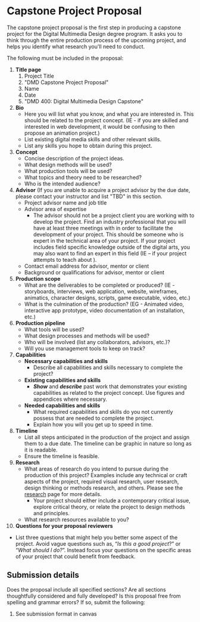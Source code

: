 # Capstone Project Proposal

The capstone project proposal is the first step in producing a capstone project for the Digital Multimedia Design degree program. It asks you to think through the entire production process of the upcoming project, and helps you identify what research you'll need to conduct.

The following must be included in the proposal:

1. **Title page**
   1. Project Title
   2. "DMD Capstone Project Proposal"
   3. Name
   4. Date
   5. "DMD 400: Digital Multimedia Design Capstone"
2. **Bio**
   * Here you will list what you know, and what you are interested in. This should be related to the project concept. \(IE - if you are skilled and interested in web development, it would be confusing to then propose an animation project.\)
   * List existing digital media skills and other relevant skills.
   * List any skills you hope to obtain during this project.
3. **Concept**
   * Concise description of the project ideas.
   * What design methods will be used?
   * What production tools will be used?
   * What topics and theory need to be researched?
   * Who is the intended audience?
4. **Advisor** (If you are unable to acquire a project advisor by the due date, please contact your instructor and list "TBD" in this section.
   * Project advisor name and job title
   * Advisor area of expertise
     * The advisor should not be a project client you are working with to develop the project. Find an industry professional that you will have at least three meetings with in order to facilitate the development of your project. This should be someone who is expert in the technical area of your project. If your project includes field specific knowledge outside of the digital arts, you may also want to find an expert in this field (IE – if your project attempts to teach about ).
   * Contact email address for advisor, mentor or client
   * Background or qualifications for advisor, mentor or client
5. **Production scope**
   * What are the deliverables to be completed or produced? \(IE - storyboards, interviews, web application, website, wireframes, animatics, character designs, scripts, game executable, video, etc.\)
   * What is the culmination of the production? (EG - Animated video, interactive app prototype, video documentation of an installation, etc.) 
6. **Production pipeline**
   * What tools will be used?
   * What design processes and methods will be used?
   * Who will be involved \(list any collaborators, advisors, etc.\)?
   * Will you use management tools to keep on track?
7. **Capabilities**
   * **Necessary capabilities and skills**
     * Describe all capabilities and skills necessary to complete the project?
   * **Existing capabilities and skills**
     * _**Show**_ and _**describe**_ past work that demonstrates your existing capabilities as related to the project concept. Use figures and appendices where necessary.
   * **Needed capabilities and skills** 
     * What required capabilities and skills do you not currently possess that are needed to complete the project.
     * Explain how you will you get up to speed in time.
8. **Timeline**
   * List all steps anticipated in the production of the project and assign them to a due date. The timeline can be graphic in nature so long as it is readable.
   * Ensure the timeline is feasible.
9. **Research**
   * What areas of research do you intend to pursue during the production of this project? Examples include any technical or craft aspects of the project, required visual research, user research, design thinking or methods research, and others. Please see the [research](/capstone-project-research.md) page for more details. 
     * Your project should either include a contemporary critical issue, explore critical theory, or relate the project to design methods and principles.    
   * What research resources available to you?
10. **Questions for your proposal reviewers**
   * List three questions that might help you better some aspect of the project. Avoid vague questions such as, “_Is this a good project_?” or “_What should I do?_”. Instead focus your questions on the specific areas of your project that could benefit from feedback.

## Submission details

Does the proposal include all specified sections? Are all sections thoughtfully considered and fully developed? Is this proposal free from spelling and grammar errors? If so, submit the following:

1. See submission format in canvas





